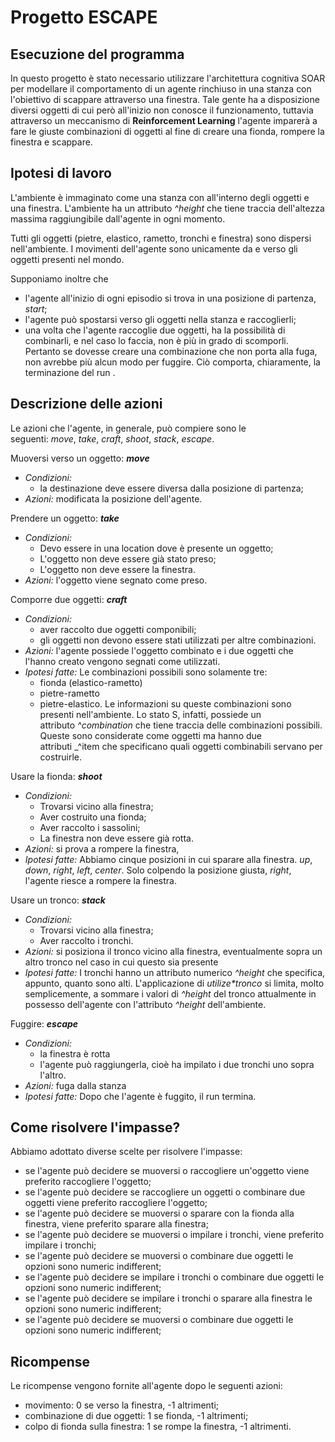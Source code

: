 # Progetto ESCAPE

## Esecuzione del programma
In questo progetto è stato necessario utilizzare l'architettura cognitiva SOAR per modellare il comportamento di un agente rinchiuso in una stanza con l'obiettivo di scappare attraverso una finestra. 
Tale gente ha a disposizione diversi oggetti di cui però all'inizio non conosce il funzionamento, tuttavia attraverso un meccanismo di **Reinforcement Learning** l'agente imparerà a fare le giuste combinazioni di oggetti al fine di creare una fionda, rompere la finestra e scappare.

## Ipotesi di lavoro
L'ambiente è immaginato come una stanza con all'interno degli oggetti e una finestra. L'ambiente ha un attributo _^height_ che tiene traccia dell'altezza massima raggiungibile dall'agente in ogni momento.

Tutti gli oggetti (pietre, elastico, rametto, tronchi e finestra) sono  dispersi nell'ambiente. I movimenti dell'agente sono unicamente da e verso gli oggetti presenti nel mondo. 

Supponiamo inoltre che
- l'agente all'inizio di ogni episodio si trova in una posizione di partenza, *start*;
- l'agente può spostarsi verso gli oggetti nella stanza e raccoglierli;
- una volta che l'agente raccoglie due oggetti, ha la possibilità di combinarli, e nel caso lo faccia, non è più in grado di scomporli. Pertanto se dovesse creare una combinazione che non porta alla fuga, non avrebbe più alcun modo per fuggire. Ciò comporta, chiaramente, la terminazione del run . 

## Descrizione delle azioni
Le azioni che l'agente, in generale, può compiere sono le seguenti: *move*, *take*, *craft*, *shoot*, *stack*, _escape_. 

Muoversi verso un oggetto: ***move***
- *Condizioni:* 
	- la destinazione deve essere diversa dalla posizione di partenza;
- _Azioni:_ modificata la posizione dell'agente.

Prendere un oggetto: **_take_**
- _Condizioni:_ 
	- Devo essere in una location dove è presente un oggetto;
	- L'oggetto non deve essere già stato preso;
	- L'oggetto non deve essere la finestra.
- _Azioni:_ l'oggetto viene segnato come preso.

Comporre due oggetti: ***craft***
- _Condizioni:_ 
	- aver raccolto due oggetti componibili;
	- gli oggetti non devono essere stati utilizzati per altre combinazioni.
- _Azioni:_ l'agente possiede l'oggetto combinato e i due oggetti che l'hanno creato vengono segnati come utilizzati.
- _Ipotesi fatte:_ Le combinazioni possibili sono solamente tre: 
	- fionda (elastico-rametto)
	- pietre-rametto
	- pietre-elastico. 
	Le informazioni su queste combinazioni sono presenti nell'ambiente. Lo stato S, infatti, possiede un attributo _^combination_ che tiene traccia delle combinazioni possibili. Queste sono considerate come oggetti ma hanno due attributi _^item che specificano quali oggetti combinabili servano per costruirle.

Usare la fionda: ***shoot***
- _Condizioni:_ 
	- Trovarsi vicino alla finestra;
	- Aver costruito una fionda;
	- Aver raccolto i sassolini;
	- La finestra non deve essere già rotta.
- _Azioni:_ si prova a rompere la finestra, 
- _Ipotesi fatte:_ Abbiamo cinque posizioni in cui sparare alla finestra. *up*, *down*, *right*, *left*, *center*. Solo colpendo la posizione giusta, *right*, l'agente riesce a rompere la finestra.

Usare un tronco: ***stack***
- _Condizioni:_ 
	- Trovarsi vicino alla finestra;
	- Aver raccolto i tronchi.
- _Azioni:_ si posiziona il tronco vicino alla finestra, eventualmente sopra un altro tronco nel caso in cui questo sia presente
- _Ipotesi fatte:_ I tronchi hanno un attributo numerico _^height_ che specifica, appunto, quanto sono alti. L'applicazione di _utilize*tronco_ si limita, molto semplicemente, a sommare i valori di _^height_ del tronco attualmente in possesso dell'agente con l'attributo *^height* dell'ambiente.

Fuggire: **_escape_**
- _Condizioni:_ 
	- la finestra è rotta
	- l'agente può raggiungerla, cioè ha impilato i due tronchi uno sopra l'altro.
- _Azioni:_ fuga dalla stanza
- _Ipotesi fatte:_ Dopo che l'agente è fuggito, il run termina.

## Come risolvere l'impasse?
Abbiamo adottato diverse scelte per risolvere l'impasse:
- se l'agente può decidere se muoversi o raccogliere un'oggetto viene preferito raccogliere l'oggetto;
- se l'agente può decidere se raccogliere un oggetti o combinare due oggetti viene preferito raccogliere l'oggetto;
- se l'agente può decidere se muoversi o sparare con la fionda alla finestra, viene preferito sparare alla finestra;
- se l'agente può decidere se muoversi o impilare i tronchi, viene preferito impilare i tronchi;
- se l'agente può decidere se muoversi o combinare due oggetti le opzioni sono numeric indifferent;
- se l'agente può decidere se impilare i tronchi o combinare due oggetti le opzioni sono numeric indifferent;
- se l'agente può decidere se impilare i tronchi o sparare alla finestra le opzioni sono numeric indifferent;
- se l'agente può decidere se muoversi o combinare due oggetti le opzioni sono numeric indifferent;

## Ricompense
Le ricompense vengono fornite all'agente dopo le seguenti azioni:
- movimento: 0 se verso la finestra, -1 altrimenti;
- combinazione di due oggetti: 1 se fionda, -1 altrimenti;
- colpo di fionda sulla finestra: 1 se rompe la finestra, -1 altrimenti.
